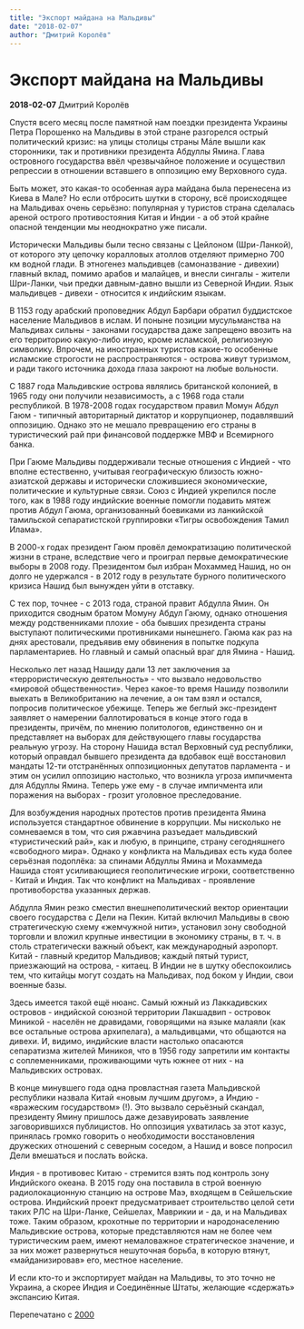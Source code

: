 ```yaml
---
title: "Экспорт майдана на Мальдивы"
date: "2018-02-07"
author: "Дмитрий Королёв"
---
```


# Экспорт майдана на Мальдивы

**2018-02-07** Дмитрий Королёв

Спустя всего месяц после памятной нам поездки президента Украины Петра Порошенко на Мальдивы в этой стране разгорелся острый политический кризис: на улицы столицы страны Мáле вышли как сторонники, так и противники президента Абдуллы Ямина. Глава островного государства ввёл чрезвычайное положение и осуществил репрессии в отношении вставшего в оппозицию ему Верховного суда.

Быть может, это какая-то особенная аура майдана была перенесена из Киева в Мале? Но если отбросить шутки в сторону, всё происходящее на Мальдивах очень серьёзно: популярная у туристов страна сделалась ареной острого противостояния Китая и Индии - а об этой крайне опасной тенденции мы неоднократно уже писали.

Исторически Мальдивы были тесно связаны с Цейлоном (Шри-Ланкой), от которого эту цепочку коралловых атоллов отделяют примерно 700 км водной глади. В этногенез мальдивцев (самоназвание - дивехии) главный вклад, помимо арабов и малайцев, и внесли сингалы - жители Шри-Ланки, чьи предки давным-давно вышли из Северной Индии. Язык мальдивцев - дивехи - относится к индийским языкам.

В 1153 году арабский проповедник Абдул Барбари обратил буддистское население Мальдивов в ислам. И поныне позиции мусульманства на Мальдивах сильны - законами государства даже запрещено ввозить на его территорию какую-либо иную, кроме исламской, религиозную символику. Впрочем, на иностранных туристов какие-то особенные исламские строгости не распространяются - острова живут туризмом, и ради такого источника дохода глаза закроют на любые вольности.

С 1887 года Мальдивские острова являлись британской колонией, в 1965 году они получили независимость, а с 1968 года стали республикой. В 1978-2008 годах государством правил Момун Абдул Гаюм - типичный авторитарный диктатор и коррупционер, подавлявший оппозицию. Однако это не мешало превращению его страны в туристический рай при финансовой поддержке МВФ и Всемирного банка.

При Гаюме Мальдивы поддерживали тесные отношения с Индией - что вполне естественно, учитывая географическую близость южно-азиатской державы и исторически сложившиеся экономические, политические и культурные связи. Союз с Индией укрепился после того, как в 1988 году индийские военные помогли подавить мятеж против Абдул Гаюма, организованный боевиками из ланкийской тамильской сепаратистской группировки «Тигры освобождения Тамил Илама».

В 2000-х годах президент Гаюм провёл демократизацию политической жизни в стране, вследствие чего и проиграл первые демократические выборы в 2008 году. Президентом был избран Мохаммед Нашид, но он долго не удержался - в 2012 году в результате бурного политического кризиса Нашид был вынужден уйти в отставку.

С тех пор, точнее - с 2013 года, страной правит Абдулла Ямин. Он приходится сводным братом Момуну Абдул Гаюму, однако отношения между родственниками плохие - оба бывших президента страны выступают политическими противниками нынешнего. Гаюма как раз на днях арестовали, предъявив ему обвинения в попытке подкупа парламентариев. Но главный и самый опасный враг для Ямина - Нашид.

Несколько лет назад Нашиду дали 13 лет заключения за «террористическую деятельность» - что вызвало недовольство «мировой общественности». Через какое-то время Нашиду позволили выехать в Великобританию на лечение, а он там взял и остался, попросив политическое убежище. Теперь же беглый экс-президент заявляет о намерении баллотироваться в конце этого года в президенты, причём, по мнению политологов, единственно он и представляет на выборах для действующего главы государства реальную угрозу. На сторону Нашида встал Верховный суд республики, который оправдал бывшего президента да вдобавок ещё восстановил мандаты 12-ти отстранённых оппозиционных депутатов парламента - и этим он усилил оппозицию настолько, что возникла угроза импичмента для Абдуллы Ямина. Теперь уже ему - в случае импичмента или поражения на выборах - грозит уголовное преследование.

Для возбуждения народных протестов против президента Ямина используется стандартное обвинение в коррупции. Мы нисколько не сомневаемся в том, что сия ржавчина разъедает мальдивский «туристический рай», как и любую, в принципе, страну сегодняшнего «свободного мира». Однако у конфликта на Мальдивах есть куда более серьёзная подоплёка: за спинами Абдуллы Ямина и Мохаммеда Нашида стоят усиливающиеся геополитические игроки, соответственно - Китай и Индия. Так что конфликт на Мальдивах - проявление противоборства указанных держав.

Абдулла Ямин резко сместил внешнеполитический вектор ориентации своего государства с Дели на Пекин. Китай включил Мальдивы в свою стратегическую схему «жемчужной нити», установил зону свободной торговли и вложил крупные инвестиции в экономику страны, в т. ч. в столь стратегически важный объект, как международный аэропорт. Китай - главный кредитор Мальдивов; каждый пятый турист, приезжающий на острова, - китаец. В Индии не в шутку обеспокоились тем, что китайцы могут создать на Мальдивах, под боком у Индии, свои военные базы.

Здесь имеется такой ещё нюанс. Самый южный из Лаккадивских островов - индийской союзной территории Лакшадвип - островок Миникой - населён не дравидами, говорящими на языке малаяли (как все остальные острова архипелага), а мальдивцами, что общаются на дивехи. И, видимо, индийские власти настолько опасаются сепаратизма жителей Миникоя, что в 1956 году запретили им контакты с соплеменниками, проживающими чуть южнее от них - на Мальдивских островах.

В конце минувшего года одна провластная газета Мальдивской республики назвала Китай «новым лучшим другом», а Индию - «вражеским государством» (!). Это вызвало серьёзный скандал, президенту Ямину пришлось даже дезавуировать заявление заговорившихся публицистов. Но оппозиция ухватилась за этот казус, принялась громко говорить о необходимости восстановления дружеских отношений с северным соседом, а Нашид и вовсе попросил Дели вмешаться и послать войска.

Индия - в противовес Китаю - стремится взять под контроль зону Индийского океана. В 2015 году она поставила в строй военную радиолокационную станцию на острове Маэ, входящем в Сейшельские острова. Индийский проект предусматривает строительство целой сети таких РЛС на Шри-Ланке, Сейшелах, Маврикии и - да, и на Мальдивах тоже. Таким образом, крохотные по территории и народонаселению Мальдивские острова, которые представляются нам не более чем туристическим раем, имеют немаловажное стратегическое значение, и за них может развернуться нешуточная борьба, в которую втянут, «майданизировав» его, местное население.

И если кто-то и экспортирует майдан на Мальдивы, то это точно не Украина, а скорее Индия и Соединённые Штаты, желающие «сдержать» экспансию Китая.

Перепечатано с [2000](https://www.2000.ua/v-nomere/forum/mir/eksport-maidana-na-maldivy.htm)
